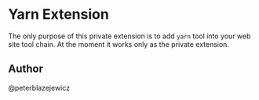 # Yarn Extension

The only purpose of this private extension is to add `yarn` tool into your web site tool chain.
At the moment it works only as the private extension.

## Author

@peterblazejewicz
